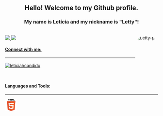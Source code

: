 <center>
  <h2 align="center">Hello! Welcome to my Github profile.</h2>
  <h3 align="center">My name is Letícia and my nickname is "Letty"!</h3>
  
<br>
  
<div align="left">
  <a href="https://github.com/leticiahcandido">
  <img height="170em" src="https://github-readme-stats.vercel.app/api?username=leticiahcandido&show_icons=true&theme=gruvbox"/>
  <img height="170em" src="https://github-readme-stats.vercel.app/api/top-langs/?username=leticiahcandido&layout=compact&langs_count=7&theme=gruvbox"/>
  <img align="right" alt="Letty-pic" height="150" style="border-radius:50px;" src="https://user-images.githubusercontent.com/82914611/164263525-5c3d2ce3-ab2f-453d-b9f9-cb31dcce0f00.png">
 </div>
 

<h4 align="left">Connect with me:</h4>
  <hr>
  <p align="left">
  <a href="https://linkedin.com/in/leticiahcandido" target="blank"><img align="center" src="https://cdn.jsdelivr.net/npm/simple-icons@3.0.1/icons/linkedin.svg" alt="leticiahcandido" height="30" width="40" /></a>
  </p>
  
<br>
  
<h4 align="left">Languages and Tools:</h4>
  <hr>
  <p align="left">
  <img src="https://raw.githubusercontent.com/devicons/devicon/master/icons/html5/html5-original-wordmark.svg" alt="html5" width="40" height="40"/>
  </p>
